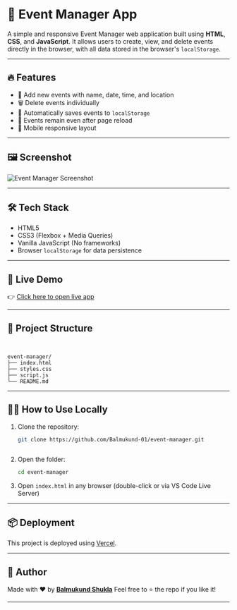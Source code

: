 # 📅 Event Manager App

A simple and responsive Event Manager web application built using **HTML**, **CSS**, and **JavaScript**. It allows users to create, view, and delete events directly in the browser, with all data stored in the browser's `localStorage`.

---

## 🔥 Features

- 📌 Add new events with name, date, time, and location
- 🗑️ Delete events individually
- 💾 Automatically saves events to `localStorage`
- 🔁 Events remain even after page reload
- 📱 Mobile responsive layout

---

## 🖼️ Screenshot

![Event Manager Screenshot](https://via.placeholder.com/800x400?text=Event+Manager+Screenshot)


---

## 🛠️ Tech Stack

- HTML5
- CSS3 (Flexbox + Media Queries)
- Vanilla JavaScript (No frameworks)
- Browser `localStorage` for data persistence

---

## 🚀 Live Demo

👉 [Click here to open live app](https://event-manager-app-indol.vercel.app/)


---

## 📁 Project Structure

```


event-manager/
├── index.html
├── styles.css
├── script.js
└── README.md
````

---

## 👨‍💻 How to Use Locally

1. Clone the repository:
   ```bash
   git clone https://github.com/Balmukund-01/event-manager.git
````
````
2. Open the folder:

   ```bash
   cd event-manager
   ```

3. Open `index.html` in any browser (double-click or via VS Code Live Server)

---

## 📦 Deployment

This project is deployed using [Vercel](https://vercel.com/).

---

## 🙌 Author

Made with ❤️ by **[Balmukund Shukla](https://github.com/Balmukund-01)**
Feel free to ⭐ the repo if you like it!

---

```
